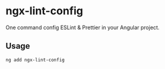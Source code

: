 # ngx-lint-config

One command config ESLint & Prettier in your Angular project.

## Usage

```bash
ng add ngx-lint-config
```
